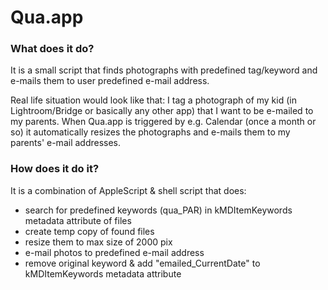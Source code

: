 Qua.app
============

### What does it do?

It is a small script that finds photographs with predefined tag/keyword and e-mails them to user predefined e-mail address.

Real life situation would look like that: I tag a photograph of my kid (in Lightroom/Bridge or basically any other app) that I want to be e-mailed to my parents. When Qua.app is triggered by e.g. Calendar (once a month or so) it automatically resizes the photographs and e-mails them to my parents' e-mail addresses.


### How does it do it?

It is a combination of AppleScript & shell script that does:

- search for predefined keywords (qua_PAR) in kMDItemKeywords metadata attribute of files
- create temp copy of found files
- resize them to max size of 2000 pix
- e-mail photos to predefined e-mail address
- remove original keyword & add "emailed_CurrentDate" to kMDItemKeywords metadata attribute

